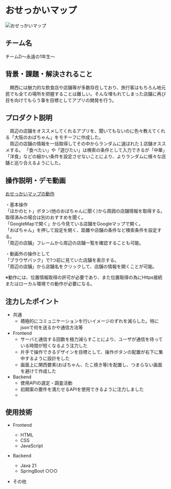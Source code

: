 # おせっかいマップ
<!-- プロダクト名に変更してください -->

![おせっかいマップ](https://drive.google.com/uc?export=view&id=1NB3f6G8UNk_R1fETPULDRatTl_59tzrv)
<!-- プロダクト名・イメージ画像を差し変えてください -->
<!--https://kc3.me/cms/wp-content/uploads/2023/11/2b1b6d9083182c0ce0aeb60000b4d7a7.png-->

## チーム名
チームD～永遠の1年生～
<!-- チームIDとチーム名を入力してください -->


## 背景・課題・解決されること

<!-- テーマ「関西をいい感じに」に対して、考案するプロダクトがどういった(Why)背景から思いついたのか、どのよう(What)な課題があり、どのよう(How)に解決するのかを入力してください -->
　関西には魅力的な飲食店や店舗等が多数存在しており、旅行客はもちろん地元民でも全ての場所を把握することは難しい。そんな埋もれてしまった店舗に再び目を向けてもらう事を目標としてアプリの開発を行う。

## プロダクト説明

<!-- 開発したプロダクトの説明を入力してください -->
　周辺の店舗をオススメしてくれるアプリを、聞いてもないのに色々教えてくれる「大阪のおばちゃん」をモチーフに作成した。  
　周辺の店舗の情報を一括取得してその中からランダムに選ばれた１店舗オススメする。
「食べたい」や「遊びたい」は検索の条件として入力できるが「中華」「洋食」などの細かい条件を設定させないことにより、よりランダムに様々な店舗と巡り合えるようにした。

## 操作説明・デモ動画
[おせっかいマップの動作](https://drive.google.com/file/d/1Xq1zaK_DMim4_aQpUrnCB21xdYYQcgTY/preview)
<!--[デモ動画はこちら](https://www.youtube.com/watch?v=_FAA15ARmas)-->
<!-- 開発したプロダクトの操作説明について入力してください。また、操作説明デモ動画があれば、埋め込みやリンクを記載してください -->
・基本操作  
「ほかのヒト」ボタン(他のおばちゃんに聞く)から周囲の店舗情報を取得する。取得済みの場合は別のおすすめを聞く。  
「GoogleMapで開く」から今見ている店舗をGoogleマップで開く。  
「おばちゃん」を押して設定を開く、距離や店舗の条件など検索条件を設定する。  
「周辺の店舗」フレームから周辺の店舗一覧を確認することも可能。  

・動画外の操作として  
「ブラウザバック」で1つ前に見ていた店舗を表示する。  
「周辺の店舗」から店舗名をクリックして、店舗の情報を開くことが可能。

※動作には、位置情報取得の許可が必要であり、また位置取得の為にHttps接続またはローカル環境での動作が必要になる。


## 注力したポイント

<!-- 開発したプロダクトの中で、特に注力して作成した箇所・ポイントについて入力してください -->
- 共通
  - 積極的にコミュニケーションを行いイメージのずれを減らした。特にjsonで何を送るかや通信方法等
- Frontend
  - サーバと通信する回数を極力減らすことにより、ユーザが通信を待っている時間が短くなるよう注力した
  - 片手で操作できるデザインを目標として、操作ボタンの配置が右下に集中するように設計をした
  - 画面上に関西要素(おばちゃん、たこ焼き等)を配置し、つまらない画面を避けて作成した
- Backend
  - 使用APIの選定・調査活動
  - 初期案の要件を満たせるAPIを使用できるように注力しました
  - 
<!--バックエンドさんお願い-->

## 使用技術

<!-- 使用技術を入力してください -->
- Frontend
  - HTML
  - CSS
  - JavaScript
  
- Backend
  - Java 21
  - SpringBoot ○○○
- その他


<!--
markdownの記法はこちらを参照してください！
https://docs.github.com/ja/get-started/writing-on-github/getting-started-with-writing-and-formatting-on-github/basic-writing-and-formatting-syntax
-->
